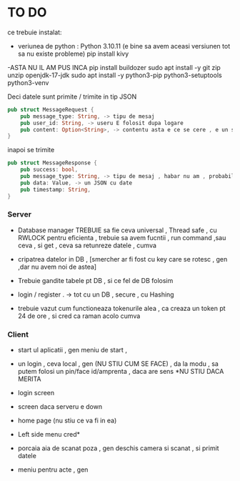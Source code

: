 # TO DO


ce trebuie instalat:


- veriunea de python  : Python 3.10.11 (e bine sa avem aceasi versiunen tot sa nu existe probleme)
pip install kivy

-ASTA NU IL AM PUS INCA <E FOLOSIT PT A DAT BUILD PT ANROIT TREBUIE VAZUT CUM FUNTIONEAZA>
pip install buildozer
sudo apt install -y git zip unzip openjdk-17-jdk
sudo apt install -y python3-pip python3-setuptools python3-venv



Deci datele sunt primite / trimite in tip JSON

```rs
pub struct MessageRequest {
    pub message_type: String, -> tipu de mesaj
    pub user_id: String, -> useru E folosit dupa logare
    pub content: Option<String>, -> contentu asta e ce se cere , e un string 
}
```
inapoi se trimite

```rs
pub struct MessageResponse {
    pub success: bool,
    pub message_type: String, -> tipu de mesaj , habar nu am , probabil ii gasim ceva , nus inca 
    pub data: Value, -> un JSON cu date
    pub timestamp: String,
}
```


### Server

- Database manager TREBUIE sa fie ceva universal , Thread safe , cu RWLOCK pentru eficienta , trebuie sa avem fucntii , run command ,sau ceva , si get , ceva sa retunreze datele , cumva

- cripatrea datelor in DB  , [smercher ar fi fost cu key care se rotesc , gen ,dar nu avem noi de astea]

- Trebuie gandite tabele pt DB , si ce fel de DB folosim

- login / register . -> tot cu un DB , secure , cu Hashing

- trebuie vazut cum functioneaza tokenurile alea , ca creaza un token pt 24 de ore , si cred ca raman acolo cumva


### Client

- start ul aplicatii , gen meniu de start  , 

- un login , ceva local , gen (NU STIU CUM SE FACE) , da la modu , sa putem folosi un pin/face id/amprenta , daca are sens *NU STIU DACA MERITA

- login screen

- screen daca serveru e down

- home page (nu stiu ce va fi in ea)

- Left side menu cred*

- porcaia aia de scanat poza , gen deschis camera si scanat , si primit datele

- meniu pentru acte , gen 
